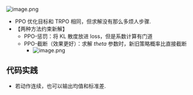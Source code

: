 ![image.png](https://how-to-1258460161.cos.ap-shanghai.myqcloud.com/how-to/20241116113319.webp)

- PPO 优化目标和 TRPO 相同，但求解没有那么多烦人步骤.
- 【两种方法约束新解】
    - PPO-惩罚：将 KL 散度放进 loss，但是系数计算有门道
    - PPO-截断（效果更好）：求解 $theta$ 参数时，新旧策略概率比直接截断
        - ![image.png](https://how-to-1258460161.cos.ap-shanghai.myqcloud.com/how-to/20241116113711.webp)

## 代码实践

- 若动作连续，也可以输出均值和标准差.
